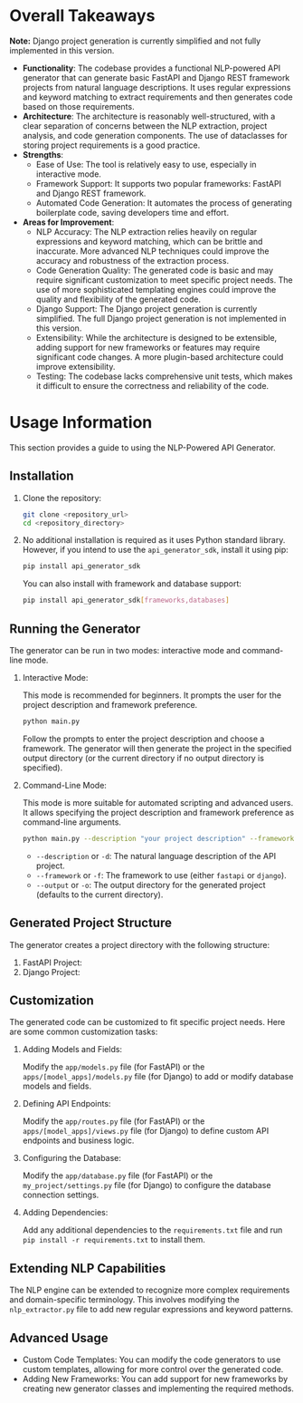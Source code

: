 # Overall Takeaways

**Note:** Django project generation is currently simplified and not fully implemented in this version.

*   **Functionality**: The codebase provides a functional NLP-powered API generator that can generate basic FastAPI and Django REST framework projects from natural language descriptions. It uses regular expressions and keyword matching to extract requirements and then generates code based on those requirements.
*   **Architecture**: The architecture is reasonably well-structured, with a clear separation of concerns between the NLP extraction, project analysis, and code generation components. The use of dataclasses for storing project requirements is a good practice.
*   **Strengths**:
    *   Ease of Use: The tool is relatively easy to use, especially in interactive mode.
    *   Framework Support: It supports two popular frameworks: FastAPI and Django REST framework.
    *   Automated Code Generation: It automates the process of generating boilerplate code, saving developers time and effort.
*   **Areas for Improvement**:
    *   NLP Accuracy: The NLP extraction relies heavily on regular expressions and keyword matching, which can be brittle and inaccurate. More advanced NLP techniques could improve the accuracy and robustness of the extraction process.
    *   Code Generation Quality: The generated code is basic and may require significant customization to meet specific project needs. The use of more sophisticated templating engines could improve the quality and flexibility of the generated code.
    *   Django Support: The Django project generation is currently simplified. The full Django project generation is not implemented in this version.
    *   Extensibility: While the architecture is designed to be extensible, adding support for new frameworks or features may require significant code changes. A more plugin-based architecture could improve extensibility.
    *   Testing: The codebase lacks comprehensive unit tests, which makes it difficult to ensure the correctness and reliability of the code.

# Usage Information

This section provides a guide to using the NLP-Powered API Generator.

## Installation

1.  Clone the repository:

    ```bash
    git clone <repository_url>
    cd <repository_directory>
    ```
2.  No additional installation is required as it uses Python standard library. However, if you intend to use the `api_generator_sdk`, install it using pip:

    ```bash
    pip install api_generator_sdk
    ```

    You can also install with framework and database support:

    ```bash
    pip install api_generator_sdk[frameworks,databases]
    ```

## Running the Generator

The generator can be run in two modes: interactive mode and command-line mode.

1.  Interactive Mode:

    This mode is recommended for beginners. It prompts the user for the project description and framework preference.

    ```bash
    python main.py
    ```

    Follow the prompts to enter the project description and choose a framework. The generator will then generate the project in the specified output directory (or the current directory if no output directory is specified).

2.  Command-Line Mode:

    This mode is more suitable for automated scripting and advanced users. It allows specifying the project description and framework preference as command-line arguments.

    ```bash
    python main.py --description "your project description" --framework fastapi --output output_directory
    ```

    *   `--description` or `-d`: The natural language description of the API project.
    *   `--framework` or `-f`: The framework to use (either `fastapi` or `django`).
    *   `--output` or `-o`: The output directory for the generated project (defaults to the current directory).

## Generated Project Structure

The generator creates a project directory with the following structure:

1.  FastAPI Project:
2.  Django Project:

## Customization

The generated code can be customized to fit specific project needs. Here are some common customization tasks:

1.  Adding Models and Fields:

    Modify the `app/models.py` file (for FastAPI) or the `apps/[model_apps]/models.py` file (for Django) to add or modify database models and fields.

2.  Defining API Endpoints:

    Modify the `app/routes.py` file (for FastAPI) or the `apps/[model_apps]/views.py` file (for Django) to define custom API endpoints and business logic.

3.  Configuring the Database:

    Modify the `app/database.py` file (for FastAPI) or the `my_project/settings.py` file (for Django) to configure the database connection settings.

4.  Adding Dependencies:

    Add any additional dependencies to the `requirements.txt` file and run `pip install -r requirements.txt` to install them.

## Extending NLP Capabilities

The NLP engine can be extended to recognize more complex requirements and domain-specific terminology. This involves modifying the `nlp_extractor.py` file to add new regular expressions and keyword patterns.

## Advanced Usage

*   Custom Code Templates: You can modify the code generators to use custom templates, allowing for more control over the generated code.
*   Adding New Frameworks: You can add support for new frameworks by creating new generator classes and implementing the required methods.
